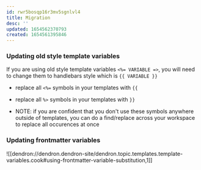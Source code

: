 ```yaml
---
id: rwr5bosqp16r3mv5sgnlvl4
title: Migration
desc: ''
updated: 1654562370793
created: 1654561395846
---
```


### Updating old style template variables
If you are using old style template variables `<%= VARIABLE =>`, you will need to change them to handlebars style which is `{{ VARIABLE }}`

- replace all `<%=` symbols in your templates with `{{`
- replace all `%>` symbols in your templates with `}}`

- NOTE: if you are confident that you don't use these symbols anywhere outside of templates, you can do a find/replace across your workspace to replace all occurences at once

### Updating frontmatter variables

![[dendron://dendron.dendron-site/dendron.topic.templates.template-variables.cook#using-frontmatter-variable-substitution,1]]
